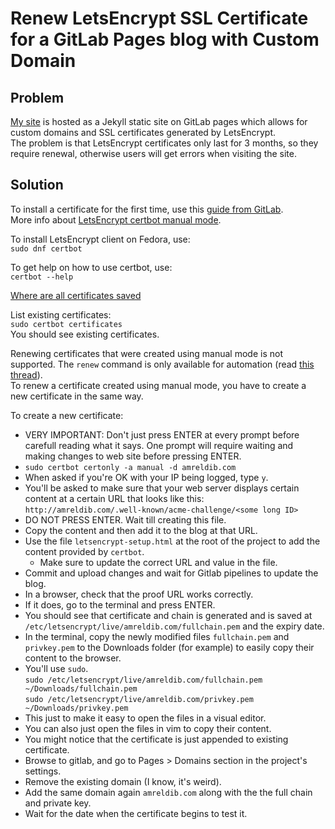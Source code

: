 # Renew LetsEncrypt SSL Certificate for a GitLab Pages blog with Custom Domain

## Problem

[My site](https://amreldib.com) is hosted as a Jekyll static site on GitLab pages which allows for custom domains and SSL certificates generated by LetsEncrypt.  
The problem is that LetsEncrypt certificates only last for 3 months, so they require renewal, otherwise users will get errors when visiting the site.  

## Solution 

To install a certificate for the first time, use this [guide from GitLab](https://about.gitlab.com/2016/04/11/tutorial-securing-your-gitlab-pages-with-tls-and-letsencrypt/).  
More info about [LetsEncrypt certbot manual mode](https://certbot.eff.org/docs/using.html#manual). 

To install LetsEncrypt client on Fedora, use:  
`sudo dnf certbot`  

To get help on how to use certbot, use:  
`certbot --help`  

[Where are all certificates saved](https://certbot.eff.org/docs/using.html#where-are-my-certificates)  

List existing certificates:  
`sudo certbot certificates`  
You should see existing certificates.  

Renewing certificates that were created using manual mode is not supported. The `renew` command is only available for automation (read [this thread](https://community.letsencrypt.org/t/certbot-manual-renew/17789/2)).  
To renew a certificate created using manual mode, you have to create a new certificate in the same way.  

To create a new certificate:  
- VERY IMPORTANT: Don't just press ENTER at every prompt before carefull reading what it says. One prompt will require waiting and making changes to web site before pressing ENTER.  
- `sudo certbot certonly -a manual -d amreldib.com`  
- When asked if you're OK with your IP being logged, type `y`.  
- You'll be asked to make sure that your web server displays certain content at a certain URL that looks like this:  
`http://amreldib.com/.well-known/acme-challenge/<some long ID>`  
- DO NOT PRESS ENTER. Wait till creating this file.  
- Copy the content and then add it to the blog at that URL.  
- Use the file `letsencrypt-setup.html` at the root of the project to add the content provided by `certbot`.  
    - Make sure to update the correct URL and value in the file.  
- Commit and upload changes and wait for Gitlab pipelines to update the blog.  
- In a browser, check that the proof URL works correctly.  
- If it does, go to the terminal and press ENTER.  
- You should see that certificate and chain is generated and is saved at `/etc/letsencrypt/live/amreldib.com/fullchain.pem` and the expiry date.  
- In the terminal, copy the newly modified files `fullchain.pem` and `privkey.pem` to the Downloads folder (for example) to easily copy their content to the browser.  
- You'll use `sudo`.  
    `sudo /etc/letsencrypt/live/amreldib.com/fullchain.pem ~/Downloads/fullchain.pem`  
    `sudo /etc/letsencrypt/live/amreldib.com/privkey.pem ~/Downloads/privkey.pem`  
- This just to make it easy to open the files in a visual editor.  
- You can also just open the files in vim to copy their content.  
- You might notice that the certificate is just appended to existing certificate.  
- Browse to gitlab, and go to Pages > Domains section in the project's settings.  
- Remove the existing domain (I know, it's weird).  
- Add the same domain again `amreldib.com` along with the the full chain and private key.  
- Wait for the date when the certificate begins to test it.  
